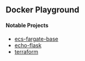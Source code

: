 ## Docker Playground

#### Notable Projects
- [ecs-fargate-base](https://github.com/rkhullar/ecs-fargate-base)
- [echo-flask](echo-flask)
- [terraform](terraform)

